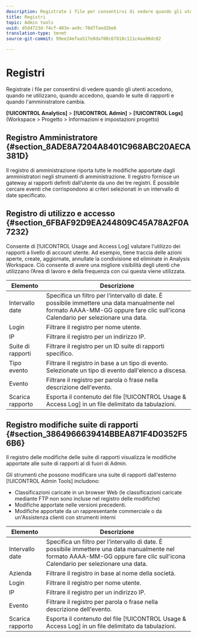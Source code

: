 ```yaml
---
description: Registrate i file per consentirvi di vedere quando gli utenti accedono, quando ne utilizzano, quando accedono, quando le suite di rapporti e quando l'amministratore cambia.
title: Registri
topic: Admin tools
uuid: d5d4723d-f4cf-403e-ae9c-76d7faed2be6
translation-type: tm+mt
source-git-commit: 99ee24efaa517e8da700c67818c111c4aa90dc02

---
```



# Registri

Registrate i file per consentirvi di vedere quando gli utenti accedono, quando ne utilizzano, quando accedono, quando le suite di rapporti e quando l'amministratore cambia.

**[!UICONTROL Analytics]** &gt; **[!UICONTROL Admin]** &gt; **[!UICONTROL Logs]** (Workspace &gt; Progetto &gt; Informazioni e impostazioni progetto)

## Registro Amministratore {#section_8ADE8A7204A8401C968ABC20AECA381D}

Il registro di amministrazione riporta tutte le modifiche apportate dagli amministratori negli strumenti di amministrazione. Il registro fornisce un gateway ai rapporti definiti dall’utente da uno dei tre registri. È possibile cercare eventi che corrispondono ai criteri selezionati in un intervallo di date specificato.

## Registro di utilizzo e accesso {#section_6FBAF92D9EA244809C45A78A2F0A7232}

Consente di [!UICONTROL Usage and Access Log] valutare l'utilizzo dei rapporti a livello di account utente. Ad esempio, tiene traccia delle azioni aperte, create, aggiornate, annullate la condivisione ed eliminate in Analysis Workspace. Ciò consente di avere una migliore visibilità degli utenti che utilizzano l’Area di lavoro e della frequenza con cui questa viene utilizzata.

| Elemento | Descrizione |
|---|---|
| Intervallo date | Specifica un filtro per l’intervallo di date. È possibile immettere una data manualmente nel formato AAAA-MM-GG oppure fare clic sull'icona Calendario per selezionare una data. |
|  Login | Filtrare il registro per nome utente. |
| IP | Filtrare il registro per un indirizzo IP. |
| Suite di rapporti | Filtrare il registro per un ID suite di rapporti specifico. |
| Tipo evento | Filtrare il registro in base a un tipo di evento. Selezionate un tipo di evento dall'elenco a discesa. |
| Evento | Filtrare il registro per parola o frase nella descrizione dell'evento. |
|  Scarica rapporto | Esporta il contenuto del file [!UICONTROL Usage & Access Log] in un file delimitato da tabulazioni. |

## Registro modifiche suite di rapporti {#section_3864966639414BBEA871F4D0352F56B6}

Il registro delle modifiche delle suite di rapporti visualizza le modifiche apportate alle suite di rapporti al di fuori di Admin.

Gli strumenti che possono modificare una suite di rapporti dall'esterno [!UICONTROL Admin Tools] includono:

* Classificazioni caricate in un browser Web (le classificazioni caricate mediante FTP non sono incluse nel registro delle modifiche)
* Modifiche apportate nelle versioni precedenti.
* Modifiche apportate da un rappresentante commerciale o da un'Assistenza clienti con strumenti interni

| Elemento | Descrizione |
|---|---|
| Intervallo date | Specifica un filtro per l’intervallo di date. È possibile immettere una data manualmente nel formato AAAA-MM-GG oppure fare clic sull'icona Calendario per selezionare una data. |
| Azienda | Filtrare il registro in base al nome della società. |
|  Login | Filtrare il registro per nome utente. |
| IP | Filtrare il registro per un indirizzo IP. |
| Evento | Filtrare il registro per parola o frase nella descrizione dell'evento. |
|  Scarica rapporto | Esporta il contenuto del file [!UICONTROL Usage & Access Log] in un file delimitato da tabulazioni. |

